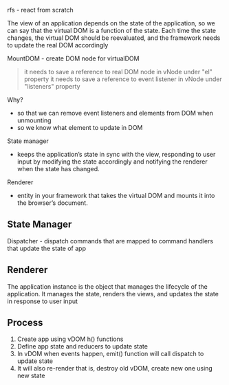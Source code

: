 rfs - react from scratch

The view of an application depends on the state of the application, so we can say that
the virtual DOM is a function of the state. Each time the state changes, the virtual DOM
should be reevaluated, and the framework needs to update the real DOM accordingly


MountDOM - create DOM node for virtualDOM
 > it needs to save a reference to real DOM node in vNode under "el" property
 > it needs to save a reference to event listener in vNode under "listeners" property

  Why?
   - so that we can remove event listeners and elements from DOM when unmounting
   - so we know what element to update in DOM

State manager
  - keeps the application’s state in sync with the view, responding to user input by modifying the
    state accordingly and notifying the renderer when the state has changed. 
    
Renderer
  - entity in your framework that takes the virtual DOM and mounts it into the browser’s document.


## State Manager

Dispatcher - dispatch commands that are mapped to command handlers that update the state of app

## Renderer

The application instance is the object that manages the lifecycle of the application. It
manages the state, renders the views, and updates the state in response to user input


## Process

1. Create app using vDOM h() functions
2. Define app state and reducers to update state
3. In vDOM when events happen, emit() function will call dispatch to update state
4. It will also re-render that is, destroy old vDOM, create new one using new state